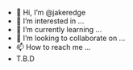 - 👋 Hi, I’m @jakeredge
- 👀 I’m interested in ...
- 🌱 I’m currently learning ...
- 💞️ I’m looking to collaborate on ...
- 📫 How to reach me ...
- T.B.D

<!---
jakeredge/jakeredge is a ✨ special ✨ repository because its `README.md` (this file) appears on your GitHub profile.
You can click the Preview link to take a look at your changes.
--->

